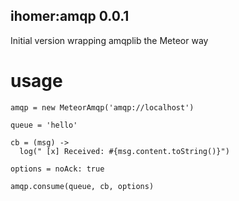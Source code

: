 ## ihomer:amqp 0.0.1

Initial version wrapping amqplib the Meteor way

# usage
```
amqp = new MeteorAmqp('amqp://localhost')

queue = 'hello'

cb = (msg) ->
  log(" [x] Received: #{msg.content.toString()}")

options = noAck: true

amqp.consume(queue, cb, options)
```